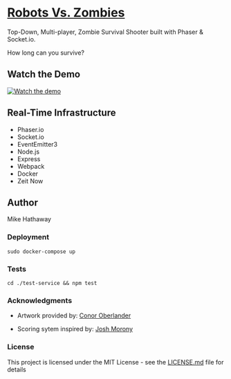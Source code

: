 
# [Robots Vs. Zombies](https://robots-vs-zombies.now.sh/)

<!-- # Rebuild Civilization. Overcome the Zombies. -->
Top-Down, Multi-player, Zombie Survival Shooter built with Phaser & Socket.io.

How long can you survive?

## Watch the Demo
[![Watch the demo](https://raw.github.com/MikeHathaway/Robots-vs-Zombies/master/frontend-service/public/assets/demoPic.png)](https://vimeo.com/227139667)


## Real-Time Infrastructure

*  Phaser.io
*  Socket.io
*  EventEmitter3
*  Node.js
*  Express
*  Webpack
*  Docker
*  Zeit Now


## Author

Mike Hathaway

### Deployment

```sudo docker-compose up```  

### Tests

``` cd ./test-service && npm test ```  

### Acknowledgments

* Artwork provided by: [Conor Oberlander](http://www.ambo-studios.com/)

* Scoring sytem inspired by: [Josh Morony](https://www.joshmorony.com/creating-animated-scoring-in-an-html5-phaser-game/)


### License

This project is licensed under the MIT License - see the [LICENSE.md](LICENSE.md) file for details
